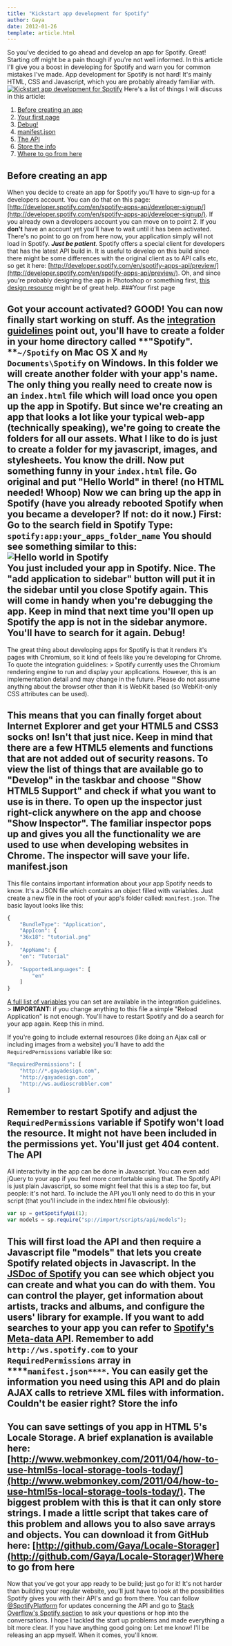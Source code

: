 ```yaml
---
title: "Kickstart app development for Spotify"
author: Gaya
date: 2012-01-26
template: article.html
---
```

So you've decided to go ahead and develop an app for Spotify. Great! Starting off might be a pain though if you're not well informed. In this article I'll give you a boost in developing for Spotify and warn you for common mistakes I've made. App development for Spotify is not hard! It's mainly HTML, CSS and Javascript, which you are probably already familiar with. [![Kickstart app development for Spotify](/articles/kickstart-app-development-for-spotify/spotify.jpg "Kickstart app development for Spotify")](http://www.gayadesign.com/diy/kickstart-app-development-for-spotify)<span id="more-799"></span> Here's a list of things I will discuss in this article:

1. [Before creating an app](#before)
2. [Your first page](#yourfirstpage)
3. [Debug!](#debug)
4. [manifest.json](#manifestjson)
5. [The API](#api)
6. [Store the info](#storage)
7. [Where to go from here](#wheretogofromhere)

Before creating an app
----------------------

 When you decide to create an app for Spotify you'll have to sign-up for a developers account. You can do that on this page: [http://developer.spotify.com/en/spotify-apps-api/developer-signup/](http://developer.spotify.com/en/spotify-apps-api/developer-signup/). If you already own a developers account you can move on to point 2. If you **don't** have an account yet you'll have to wait until it has been activated. There's no point to go on from here now, your application simply will not load in Spotify. ***Just be patient***. Spotify offers a special client for developers that has the latest API build in. It is useful to develop on this build since there might be some differences with the original client as to API calls etc, so get it here: [http://developer.spotify.com/en/spotify-apps-api/preview/](http://developer.spotify.com/en/spotify-apps-api/preview/). Oh, and since you're probably designing the app in Photoshop or something first, [this design resource](http://developer.spotify.com/download/spotify-apps-api/design_resources.zip) might be of great help.
###Your first page

 Got your account activated? GOOD! You can now finally start working on stuff. As the [integration guidelines](http://developer.spotify.com/download/spotify-apps-api/guidelines/) point out, you'll have to create a folder in your home directory called **"Spotify". **`~/Spotify` on Mac OS X and `My Documents\Spotify` on Windows. In this folder we will create another folder with your app's name. The only thing you really need to create now is an `index.html` file which will load once you open up the app in Spotify. But since we're creating an app that looks a lot like your typical web-app (technically speaking), we're going to create the folders for all our assets. What I like to do is just to create a folder for my javascript, images, and stylesheets. You know the drill. Now put something funny in your `index.html` file. Go original and put **"Hello World"** in there! (no HTML needed! Whoop) Now we can bring up the app in Spotify (have you already rebooted Spotify when you became a developer? If not: do it now.) First: Go to the search field in Spotify Type: `spotify:app:your_apps_folder_name` You should see something similar to this: <div class="border">![Hello world in Spotify](/articles/kickstart-app-development-for-spotify/spotify01.jpg "Hello world in Spotify")</div> You just included your app in Spotify. Nice. The "add application to sidebar" button will put it in the sidebar until you close Spotify again. This will come in handy when you're debugging the app. Keep in mind that next time you'll open up Spotify the app is not in the sidebar anymore. You'll have to search for it again. Debug!
------

 The great thing about developing apps for Spotify is that it renders it's pages with Chromium, so it kind of feels like you're developing for Chrome. To quote the integration guidelines: > Spotify currently uses the Chromium rendering engine to run and display your applications. However, this is an implementation detail and may change in the future. Please do not assume anything about the browser other than it is WebKit based (so WebKit-only CSS attributes can be used).

 This means that you can finally forget about Internet Explorer and get your HTML5 and CSS3 socks on! Isn't that just nice. Keep in mind that there are a few HTML5 elements and functions that are not added out of security reasons. To view the list of things that are available go to **"Develop"** in the taskbar and choose **"Show HTML5 Support"** and check if what you want to use is in there. To open up the inspector just right-click anywhere on the app and choose **"Show Inspector"**. The familiar inspector pops up and gives you all the functionality we are used to use when developing websites in Chrome. The inspector will save your life. manifest.json
-------------

 This file contains important information about your app Spotify needs to know. It's a JSON file which contains an object filled with variables. Just create a new file in the root of your app's folder called: `manifest.json`. The basic layout looks like this: 
```javascript
{
    "BundleType": "Application",
    "AppIcon": {
    "36x18": "tutorial.png"
},
    "AppName": {
    "en": "Tutorial"
},
    "SupportedLanguages": [
        "en"
    ]
}
```
 [A full list of variables](http://developer.spotify.com/download/spotify-apps-api/guidelines/#applicationmanifest) you can set are available in the integration guidelines. > **IMPORTANT:** if you change anything to this file a simple "Reload Application" is not enough. You'll have to restart Spotify and do a search for your app again. Keep this in mind.

 If you're going to include external resources (like doing an Ajax call or including images from a website) you'll have to add the `RequiredPermissions` variable like so: 
```javascript
"RequiredPermissions": [ 
    "http://*.gayadesign.com",
    "http://gayadesign.com",
    "http://ws.audioscrobbler.com" 
]
```
 Remember to restart Spotify and adjust the `RequiredPermissions` variable if Spotify won't load the resource. It might not have been included in the permissions yet. You'll just get 404 content. The API
-------

 All interactivity in the app can be done in Javascript. You can even add jQuery to your app if you feel more comfortable using that. The Spotify API is just plain Javascript, so some might feel that this is a step too far, but people: it's not hard. To include the API you'll only need to do this in your script (that you'll include in the index.html file obviously): 
```javascript
var sp = getSpotifyApi(1);
var models = sp.require("sp://import/scripts/api/models");
```
 This will first load the API and then require a Javascript file "models" that lets you create Spotify related objects in Javascript. In the [JSDoc of Spotify](http://developer.spotify.com/download/spotify-apps-api/reference/) you can see which object you can create and what you can do with them. You can control the player, get information about artists, tracks and albums, and configure the users' library for example. If you want to add searches to your app you can refer to [Spotify's Meta-data API](http://developer.spotify.com/en/metadata-api/overview/). Remember to add `http://ws.spotify.com` to your `RequiredPermissions` array in ****`manifest.json****`. You can easily get the information you need using this API and do plain AJAX calls to retrieve XML files with information. Couldn't be easier right? Store the info
--------------

 You can save settings of you app in HTML 5's Locale Storage. A brief explanation is available here: [http://www.webmonkey.com/2011/04/how-to-use-html5s-local-storage-tools-today/](http://www.webmonkey.com/2011/04/how-to-use-html5s-local-storage-tools-today/). The biggest problem with this is that it can only store strings. I made a little script that takes care of this problem and allows you to also save arrays and objects. You can download it from GitHub here: [http://github.com/Gaya/Locale-Storager](http://github.com/Gaya/Locale-Storager)Where to go from here
---------------------

 Now that you've got your app ready to be build; just go for it! It's not harder than building your regular website, you'll just have to look at the possibilities Spotify gives you with their API's and go from there. You can follow [@SpotifyPlatform](http://www.twitter.com/spotifyplatform) for updates concerning the API and go to [Stack Overflow's Spotify section](http://stackoverflow.com/questions/tagged/spotify) to ask your questions or hop into the conversations. I hope I tackled the start up problems and made everything a bit more clear. If you have anything good going on: Let me know! I'll be releasing an app myself. When it comes, you'll know.
